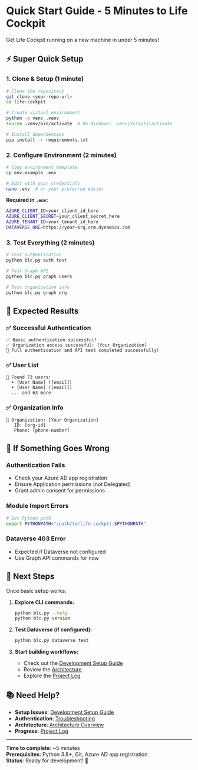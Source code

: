 # Quick Start Guide - 5 Minutes to Life Cockpit

Get Life Cockpit running on a new machine in under 5 minutes!

## ⚡ Super Quick Setup

### 1. Clone & Setup (1 minute)
```bash
# Clone the repository
git clone <your-repo-url>
cd life-cockpit

# Create virtual environment
python -m venv .venv
source .venv/bin/activate  # On Windows: .venv\Scripts\activate

# Install dependencies
pip install -r requirements.txt
```

### 2. Configure Environment (2 minutes)
```bash
# Copy environment template
cp env.example .env

# Edit with your credentials
nano .env  # or your preferred editor
```

**Required in `.env`:**
```bash
AZURE_CLIENT_ID=your_client_id_here
AZURE_CLIENT_SECRET=your_client_secret_here
AZURE_TENANT_ID=your_tenant_id_here
DATAVERSE_URL=https://your-org.crm.dynamics.com
```

### 3. Test Everything (2 minutes)
```bash
# Test authentication
python blc.py auth test

# Test Graph API
python blc.py graph users

# Test organization info
python blc.py graph org
```

## 🎯 Expected Results

### ✅ Successful Authentication
```
✅ Basic authentication successful!
✅ Organization access successful: [Your Organization]
🎉 Full authentication and API test completed successfully!
```

### ✅ User List
```
👥 Found 73 users:
  • [User Name] ([email])
  • [User Name] ([email])
  ... and 63 more
```

### ✅ Organization Info
```
🏢 Organization: [Your Organization]
   ID: [org-id]
   Phone: [phone-number]
```

## 🚨 If Something Goes Wrong

### Authentication Fails
- Check your Azure AD app registration
- Ensure Application permissions (not Delegated)
- Grant admin consent for permissions

### Module Import Errors
```bash
# Set Python path
export PYTHONPATH="/path/to/life-cockpit:$PYTHONPATH"
```

### Dataverse 403 Error
- Expected if Dataverse not configured
- Use Graph API commands for now

## 🚀 Next Steps

Once basic setup works:

1. **Explore CLI commands:**
   ```bash
   python blc.py --help
   python blc.py version
   ```

2. **Test Dataverse (if configured):**
   ```bash
   python blc.py dataverse test
   ```

3. **Start building workflows:**
   - Check out the [Development Setup Guide](../guides/development-setup.md)
   - Review the [Architecture](../architecture.md)
   - Explore the [Project Log](../project_log.md)

## 📚 Need Help?

- **Setup Issues**: [Development Setup Guide](../guides/development-setup.md)
- **Authentication**: [Troubleshooting](../troubleshooting.md)
- **Architecture**: [Architecture Overview](../architecture.md)
- **Progress**: [Project Log](../project_log.md)

---

**Time to complete**: ~5 minutes  
**Prerequisites**: Python 3.8+, Git, Azure AD app registration  
**Status**: Ready for development! 🎉
